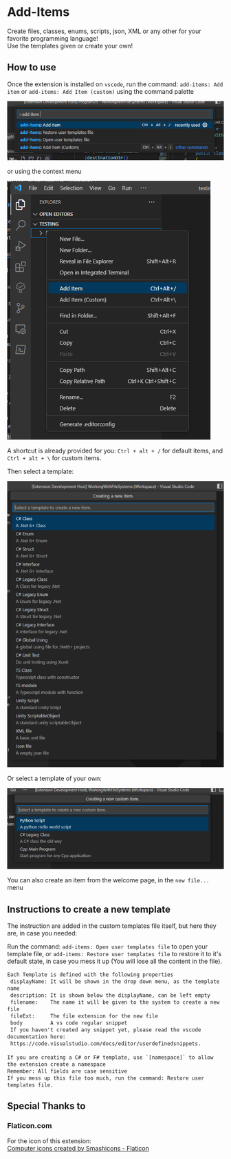 # Add-Items

Create files, classes, enums, scripts, json, XML or any other for your favorite programming language!  
Use the templates given or create your own!

## How to use

Once the extension is installed on `vscode`, run the command: `add-items: Add item` or `add-items: Add Item (custom)` using the command palette

![additem](Resources/Readme/Instructions/AddItemCommand.png)

or using the context menu

![addItem](Resources/Readme/Instructions/AddItemCtx.png)

A shortcut is already provided for you: `Ctrl + alt + /` for default items, and `Ctrl + alt + \` for custom items.  

Then select a template:

![selectTemplate](Resources/Readme/Instructions/SelectTemplate.png)

Or select a template of your own:

![selectCustomTemplate](Resources/Readme/Instructions/SelectCustomTemplate.png)

You can also create an item from the welcome page, in the `new file...` menu

## Instructions to create a new template

The instruction are added in the custom templates file itself, but here they are, in case you needed:

Run the command: `add-items: Open user templates file` to open your template file, or `add-items: Restore user templates file` to restore it to it's default state, in case you mess it up (You will lose all the content in the file).

```text
Each Template is defined with the following properties
 displayName: It will be shown in the drop down menu, as the template name
 description: It is shown below the displayName, can be left empty
 filename:    The name it will be given to the system to create a new file
 fileExt:     The file extension for the new file
 body         A vs code regular snippet
 If you haven't created any snippet yet, please read the vscode documentation here:
 https://code.visualstudio.com/docs/editor/userdefinedsnippets.

If you are creating a C# or F# template, use `[namespace]` to allow the extension create a namespace
Remember: All fields are case sensitive
If you mess up this file too much, run the command: Restore user templates file.
```

## Special Thanks to

### Flaticon.com

 For the icon of this extension:  
<a href="https://www.flaticon.com/free-icons/computer" title="computer icons">Computer icons created by Smashicons - Flaticon</a>
